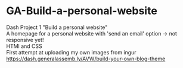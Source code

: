 # GA-Build-a-personal-website
Dash Project 1
"Build a personal website"
<br />
A homepage for a personal website with 'send an email' option -> not responsive yet! 
<br />
HTMl and CSS
<br />
First attempt at uploading my own images from ingur 
<br />
https://dash.generalassemb.ly/AVW/build-your-own-blog-theme
